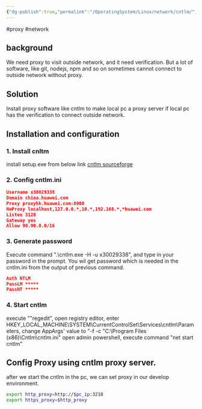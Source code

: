 ```yaml
---
{"dg-publish":true,"permalink":"/OperatingSystem/Linux/network/cntlm/","noteIcon":""}
---
```


#proxy #network
## background
We need proxy to visit outside network, and it need verification.
But a lot of software, like git, nodejs, npm and so on sometimes cannot connect to outside network without proxy.
## Solution
Install proxy software like cntlm to make local pc a proxy server if local pc has the verification to connect outside network.
## Installation and configuration
### 1. Install cnltm
install setup.exe from below link
[cntlm sourceforge](https://sourceforge.net/projects/cntlm)
### 2. Config cntlm.ini

```json
Username x30029338
Domain china.huawei.com
Proxy proxyhk.huawei.com:8080
NoProxy localhost,127.0.0.*,10.*,192.168.*,*huawei.com
Listen 3128
Gateway yes
Allow 90.90.0.0/16


```

### 3. Generate password
Execute command ".\cntlm.exe -H -u x30029338", and type in your password in the prompt. You wil get password which is needed in the cntlm.ini from the output of previous command.
```json
Auth NTLM
PassLM *****
PassNT *****
```
### 4. Start cntlm
execute ""regedit", open registry editor, enter HKEY_LOCAL_MACHINE\\SYSTEM\\CurrentControlSet\\Services\\cntlm\\Parameters,
change AppArgs' value to "-f -c "C:\Program Files (x86)\\Cntlm\\cntlm.ini"
open admin powershell, execute command "net start cntlm"

## Config Proxy using cntlm proxy server.
after we start the cntlm in the pc, we can set proxy in our develop environment.
```bash
export http_proxy=http://$pc_ip:3218 
export https_proxy=$http_proxy
```
